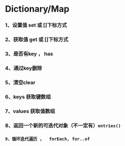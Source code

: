 # Dictionary/Map



### 1、设置值 set 或 \[]下标方式

### 2、获取值 get 或 \[]下标方式

### 3、是否有key ， has

### 4、通过key删除

### 5、清空clear

### 6、keys 获取键数组

### 7、values 获取值数组

### 8、返回一个新的可迭代对象（不一定有）`entries()`

### `9、循环迭代遍历 ，  forEach, for..of`&#x20;

